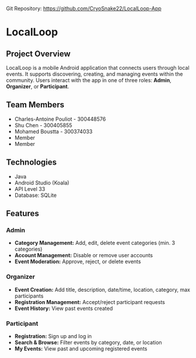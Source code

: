 Git Repository: https://github.com/CryoSnake22/LocalLoop-App

# LocalLoop

## Project Overview
LocalLoop is a mobile Android application that connects users through local events. It supports discovering, creating, and managing events within the community. Users interact with the app in one of three roles: **Admin**, **Organizer**, or **Participant**.

## Team Members
- Charles-Antoine Pouliot - 300448576
- Shu Chen - 300405855
- Mohamed Boustta - 300374033
- Member
- Member

## Technologies
- Java
- Android Studio (Koala)
- API Level 33
- Database: SQLite

## Features

### Admin
- **Category Management:** Add, edit, delete event categories (min. 3 categories)
- **Account Management:** Disable or remove user accounts
- **Event Moderation:** Approve, reject, or delete events

### Organizer
- **Event Creation:** Add title, description, date/time, location, category, max participants
- **Registration Management:** Accept/reject participant requests
- **Event History:** View past events created

### Participant
- **Registration:** Sign up and log in
- **Search & Browse:** Filter events by category, date, or location
- **My Events:** View past and upcoming registered events
